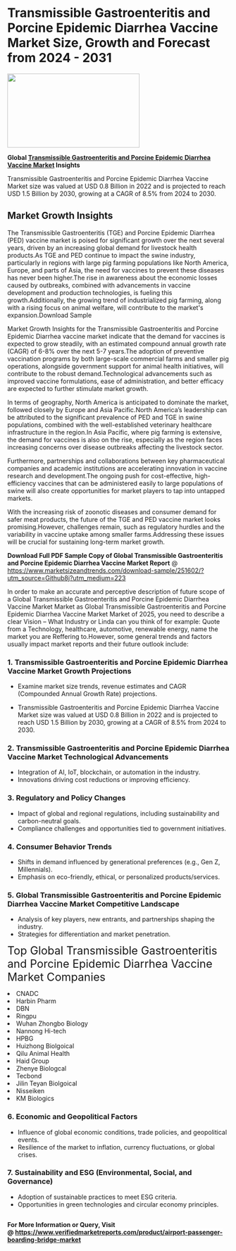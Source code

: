 <H1>Transmissible Gastroenteritis and Porcine Epidemic Diarrhea Vaccine Market Size, Growth and Forecast from 2024 - 2031</H1><img class="aligncenter size-medium wp-image-584254" src="https://thirdeyenews.in/wp-content/uploads/2024/09/Global-Market-Research-300x168.jpeg" alt="" width="300" height="168" /><p><strong>Global&nbsp;<a href="https://www.marketsizeandtrends.com/download-sample/251602/?utm_source=Github8j?utm_medium=223">Transmissible Gastroenteritis and Porcine Epidemic Diarrhea Vaccine Market</a> Insights</strong></p><p>Transmissible Gastroenteritis and Porcine Epidemic Diarrhea Vaccine Market size was valued at USD 0.8 Billion in 2022 and is projected to reach USD 1.5 Billion by 2030, growing at a CAGR of 8.5% from 2024 to 2030.</p><p><h2>Market Growth Insights</h2> The Transmissible Gastroenteritis (TGE) and Porcine Epidemic Diarrhea (PED) vaccine market is poised for significant growth over the next several years, driven by an increasing global demand for livestock health products.As TGE and PED continue to impact the swine industry, particularly in regions with large pig farming populations like North America, Europe, and parts of Asia, the need for vaccines to prevent these diseases has never been higher.The rise in awareness about the economic losses caused by outbreaks, combined with advancements in vaccine development and production technologies, is fueling this growth.Additionally, the growing trend of industrialized pig farming, along with a rising focus on animal welfare, will contribute to the market's expansion.Download Sample <p>Market Growth Insights for the Transmissible Gastroenteritis and Porcine Epidemic Diarrhea vaccine market indicate that the demand for vaccines is expected to grow steadily, with an estimated compound annual growth rate (CAGR) of 6-8% over the next 5-7 years.The adoption of preventive vaccination programs by both large-scale commercial farms and smaller pig operations, alongside government support for animal health initiatives, will contribute to the robust demand.Technological advancements such as improved vaccine formulations, ease of administration, and better efficacy are expected to further stimulate market growth.</p> <p>In terms of geography, North America is anticipated to dominate the market, followed closely by Europe and Asia Pacific.North America’s leadership can be attributed to the significant prevalence of PED and TGE in swine populations, combined with the well-established veterinary healthcare infrastructure in the region.In Asia Pacific, where pig farming is extensive, the demand for vaccines is also on the rise, especially as the region faces increasing concerns over disease outbreaks affecting the livestock sector.</p> <p>Furthermore, partnerships and collaborations between key pharmaceutical companies and academic institutions are accelerating innovation in vaccine research and development.The ongoing push for cost-effective, high-efficiency vaccines that can be administered easily to large populations of swine will also create opportunities for market players to tap into untapped markets.</p> <p>With the increasing risk of zoonotic diseases and consumer demand for safer meat products, the future of the TGE and PED vaccine market looks promising.However, challenges remain, such as regulatory hurdles and the variability in vaccine uptake among smaller farms.Addressing these issues will be crucial for sustaining long-term market growth.</p> </p><p><span class=""><strong>Download Full PDF Sample Copy of Global Transmissible Gastroenteritis and Porcine Epidemic Diarrhea Vaccine Market Report</strong> @ <a href="https://www.marketsizeandtrends.com/download-sample/251602/?utm_source=Github8j?utm_medium=223" target="_blank">https://www.marketsizeandtrends.com/download-sample/251602/?utm_source=Github8j?utm_medium=223</a></span></p><p>In order to make an accurate and perceptive description of future scope of a Global&nbsp;Transmissible Gastroenteritis and Porcine Epidemic Diarrhea Vaccine Market Market as Global&nbsp;Transmissible Gastroenteritis and Porcine Epidemic Diarrhea Vaccine Market Market of 2025, you need to describe a clear Vision &ndash; What Industry or Linda can you think of for example: Quote from a Technology, healthcare, automotive, renewable energy, name the market you are Reffering to.However, some general trends and factors usually impact market reports and their future outlook include:</p><h3>1.&nbsp;<strong>Transmissible Gastroenteritis and Porcine Epidemic Diarrhea Vaccine Market Growth Projections</strong></h3><ul><li>Examine market size trends, revenue estimates and CAGR (Compounded Annual Growth Rate) projections.</li><li><p>Transmissible Gastroenteritis and Porcine Epidemic Diarrhea Vaccine Market size was valued at USD 0.8 Billion in 2022 and is projected to reach USD 1.5 Billion by 2030, growing at a CAGR of 8.5% from 2024 to 2030.</p></li></ul><h3>2.&nbsp;<strong>Transmissible Gastroenteritis and Porcine Epidemic Diarrhea Vaccine Market Technological Advancements</strong></h3><ul><li>Integration of AI, IoT, blockchain, or automation in the industry.</li><li>Innovations driving cost reductions or improving efficiency.</li></ul><h3>3.&nbsp;<strong>Regulatory and Policy Changes</strong></h3><ul><li>Impact of global and regional regulations, including sustainability and carbon-neutral goals.</li><li>Compliance challenges and opportunities tied to government initiatives.</li></ul><h3>4.&nbsp;<strong>Consumer Behavior Trends</strong></h3><ul><li>Shifts in demand influenced by generational preferences (e.g., Gen Z, Millennials).</li><li>Emphasis on eco-friendly, ethical, or personalized products/services.</li></ul><h3>5.&nbsp;<strong>Global Transmissible Gastroenteritis and Porcine Epidemic Diarrhea Vaccine Market Competitive Landscape</strong></h3><ul><li>Analysis of key players, new entrants, and partnerships shaping the industry.</li><li>Strategies for differentiation and market penetration.</li></ul><p data-pm-slice="1 1 []"><span style="color: inherit; font-family: inherit; font-size: 25px;">Top Global Transmissible Gastroenteritis and Porcine Epidemic Diarrhea Vaccine Market Companies</span></p><div class="" data-test-id=""><p><li>CNADC</li><li> Harbin Pharm</li><li> DBN</li><li> Ringpu</li><li> Wuhan Zhongbo Biology</li><li> Nannong Hi-tech</li><li> HPBG</li><li> Huizhong Biolgoical</li><li> Qilu Animal Health</li><li> Haid Group</li><li> Zhenye Biologcal</li><li> Tecbond</li><li> Jilin Teyan Biolgoical</li><li> Nisseiken</li><li> KM Biologics</li></p></div><h3>6.&nbsp;<strong>Economic and Geopolitical Factors</strong></h3><ul><li>Influence of global economic conditions, trade policies, and geopolitical events.</li><li>Resilience of the market to inflation, currency fluctuations, or global crises.</li></ul><h3>7.&nbsp;<strong>Sustainability and ESG (Environmental, Social, and Governance)</strong></h3><ul><li>Adoption of sustainable practices to meet ESG criteria.</li><li>Opportunities in green technologies and circular economy principles.</li></ul><h2><strong style="font-size: 14px;">For More Information or Query, Visit @&nbsp;</strong><a style="background-color: #ffffff; font-size: 14px;" href="https://www.marketsizeandtrends.com/report/transmissible-gastroenteritis-and-porcine-epidemic-diarrhea-vaccine-market/" target="_blank">https://www.verifiedmarketreports.com/product/airport-passenger-boarding-bridge-market</a></h2>